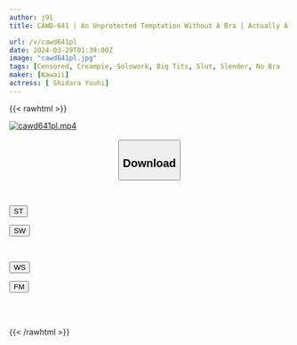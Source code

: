 ```yaml
---
author: j91
title: CAWD-641 | An Unprotected Temptation Without A Bra | Actually A Plump Busty Girl | A Cock That's Stiffer Than A Third Meal A Neat And Shy Girl Who Gets Wet As Soon As She Sees A Dick Yuhi Shitara, The Child Of A Devilish Bitch

url: /v/cawd641pl
date: 2024-03-29T01:39:00Z
image: "cawd641pl.jpg"
tags: [Censored, Creampie, Solowork, Big Tits, Slut, Slender, No Bra	]
maker: [Kawaii]
actress: [ Shidara Yuuhi]
---
```



{{< rawhtml >}}

<div class="video" data-videoid="QykDggwoxXf0oey">
    <a href="javascript:;">
        <img src="/v/cawd641pl/cawd641pl.jpg" width="WIDTH" height="HEIGHT" alt="cawd641pl.mp4" loading="lazy">
    </a>
</div>

<script type="text/javascript" src="https://j91.asia/asset/on-demand-st.js"></script>

<br>
  <link rel="stylesheet" href="https://j91.asia/asset/bs5.css">
  
  <center>
  <button class="btn btn-primary" type="button" data-bs-toggle="collapse" data-bs-target=".multi-collapse" aria-expanded="false" aria-controls="multiCollapseExample1 multiCollapseExample2"><h2>Download</h2></button></center>
</p>
<div class="row">
  <div class="col">
    <div class="collapse multi-collapse" id="multiCollapseExample1">
      <div class="card card-body">
	      	      <br>
<div class="buttons">  
<p><a href="https://streamtape.to/v/QykDggwoxXf0oey" target="_blank"><button class="btn-hover color-3"><i class="fa fa-download"></i> ST</button></a></p>
<p><a href="https://asnwish.com/u7s1zjxzq3li" target="_blank"><button class="btn-hover color-2"><i class="fa fa-download"></i> SW</button></a></p></div>
    </div>
  </div>
</div>
  <div class="col">
    <div class="collapse multi-collapse" id="multiCollapseExample2">
      <div class="card card-body">
	      <br>
<div class="buttons">
<p><a href="https://wolfstream.tv/1fjs3esqg9qo"><button class="btn-hover color-9"><i class="fa fa-download"></i> WS</button></a></p>
<p><a href="https://filemoon.sx/d/3fdh5ob8pnty"><button class="btn-hover color-8"><i class="fa fa-download"></i> FM</button></a></p></div>
<br><br>
      </div>
    </div>
  </div>
</div>

{{< /rawhtml >}}